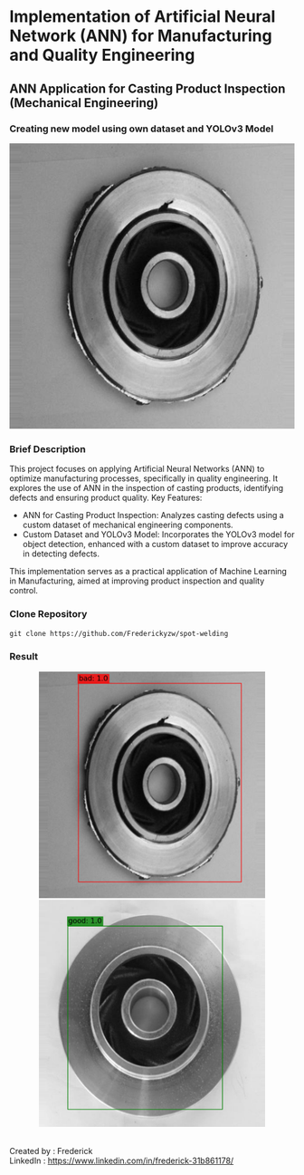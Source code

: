 # Implementation of Artificial Neural Network (ANN) for Manufacturing and Quality Engineering
## ANN Application for Casting Product Inspection (Mechanical Engineering)
### Creating new model using own dataset and YOLOv3 Model

<img src="https://github.com/Frederickyzw/spot-welding/blob/main/cast_def_0_42.jpeg?raw=true"></img>

### Brief Description
This project focuses on applying Artificial Neural Networks (ANN) to optimize manufacturing processes, specifically in quality engineering. It explores the use of ANN in the inspection of casting products, identifying defects and ensuring product quality.
Key Features:

- ANN for Casting Product Inspection: Analyzes casting defects using a custom dataset of mechanical engineering components.
- Custom Dataset and YOLOv3 Model: Incorporates the YOLOv3 model for object detection, enhanced with a custom dataset to improve accuracy in detecting defects.

This implementation serves as a practical application of Machine Learning in Manufacturing, aimed at improving product inspection and quality control.

### Clone Repository
```
git clone https://github.com/Frederickyzw/spot-welding
```

### Result 
<p align="center">
  <img src="https://github.com/Frederickyzw/spot-welding/blob/main/yolo%20train/Result%201.png?raw=true" width="400"/>
  <img src="https://github.com/Frederickyzw/spot-welding/blob/main/yolo%20train/Result%202.png?raw=true" width="400"/>
</p>

<br>Created by : Frederick 
<br>LinkedIn : https://www.linkedin.com/in/frederick-31b861178/
